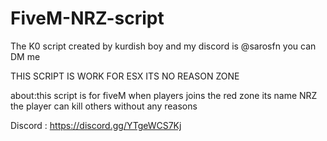 # FiveM-NRZ-script

The K0 script created by kurdish boy and my discord is @sarosfn you can DM me


THIS SCRIPT IS WORK FOR ESX ITS NO REASON ZONE 

about:this script is for fiveM when players joins the red zone its name NRZ the player can kill others without any reasons

Discord : https://discord.gg/YTgeWCS7Kj
